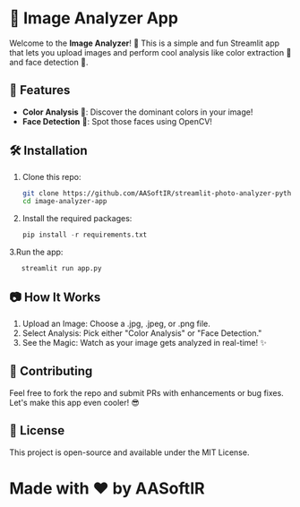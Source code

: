 # 📸 Image Analyzer App

Welcome to the **Image Analyzer**! 🎉 This is a simple and fun Streamlit app that lets you upload images and perform cool analysis like color extraction 🎨 and face detection 👤.

## 🚀 Features

- **Color Analysis** 🎨: Discover the dominant colors in your image!
- **Face Detection** 👤: Spot those faces using OpenCV!

## 🛠️ Installation

1. Clone this repo:
   ```bash
   git clone https://github.com/AASoftIR/streamlit-photo-analyzer-python.git
   cd image-analyzer-app
   ```
2. Install the required packages:
   ```python
   pip install -r requirements.txt
   ```
3.Run the app:
   ```python
      streamlit run app.py
   ```
## 📷 How It Works
1. Upload an Image: Choose a .jpg, .jpeg, or .png file.
2. Select Analysis: Pick either "Color Analysis" or "Face Detection."
3. See the Magic: Watch as your image gets analyzed in real-time! ✨

## 🤝 Contributing
Feel free to fork the repo and submit PRs with enhancements or bug fixes. Let's make this app even cooler! 😎

## 📄 License
This project is open-source and available under the MIT License.

# Made with ❤️ by AASoftIR

